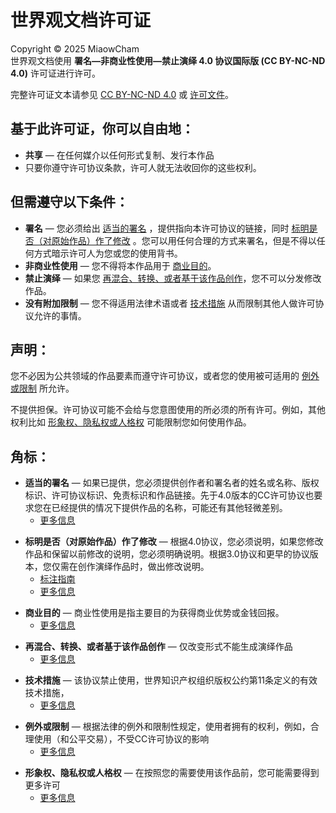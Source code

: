 # 世界观文档许可证

Copyright © 2025 MiaowCham  
世界观文档使用 **署名—非商业性使用—禁止演绎 4.0 协议国际版 (CC BY-NC-ND 4.0)** 许可证进行许可。  

完整许可证文本请参见 [CC BY-NC-ND 4.0](https://creativecommons.org/licenses/by-nc-nd/4.0/) 或 [许可文件](https://github.com/MiaowCham/World-View_and_Vharacter-Setting/blob/main/docs/World-Viel/LICENSE)。

## 基于此许可证，你可以自由地：

- **共享** — 在任何媒介以任何形式复制、发行本作品
- 只要你遵守许可协议条款，许可人就无法收回你的这些权利。

## 但需遵守以下条件：

- **署名** — 您必须给出 [适当的署名](#footnote-1) ，提供指向本许可协议的链接，同时 [标明是否（对原始作品）作了修改](#footnote-2) 。您可以用任何合理的方式来署名，但是不得以任何方式暗示许可人为您或您的使用背书。
- **非商业性使用** — 您不得将本作品用于 [商业目的](#footnote-3)。
- **禁止演绎** — 如果您 [再混合、转换、或者基于该作品创作](#footnote-4)，您不可以分发修改作品。
- **没有附加限制** — 您不得适用法律术语或者 [技术措施](#footnote-5) 从而限制其他人做许可协议允许的事情。

## 声明：

您不必因为公共领域的作品要素而遵守许可协议，或者您的使用被可适用的 [例外或限制](#footnote-6) 所允许。

不提供担保。许可协议可能不会给与您意图使用的所必须的所有许可。例如，其他权利比如 [形象权、隐私权或人格权](#footnote-7) 可能限制您如何使用作品。

## 角标：
<div id="footnote-1">

- **适当的署名** — 如果已提供，您必须提供创作者和署名者的姓名或名称、版权标识、许可协议标识、免责标识和作品链接。先于4.0版本的CC许可协议也要求您在已经提供的情况下提供作品的名称，可能还有其他轻微差别。
  - [更多信息](https://wiki.creativecommons.org/License_Versions#Detailed_attribution_comparison_chart)
</div>

<div id="footnote-2">

- **标明是否（对原始作品）作了修改** — 根据4.0协议，您必须说明，如果您修改作品和保留以前修改的说明，您必须明确说明。根据3.0协议和更早的协议版本，您仅需在创作演绎作品时，做出修改说明。
  - [标注指南](https://wiki.creativecommons.org/License_Versions#Detailed_attribution_comparison_chart)
  - [更多信息](https://wiki.creativecommons.org/License_Versions#Modifications_and_adaptations_must_be_marked_as_such)
</div>
<div id="footnote-3">

- **商业目的** — 商业性使用是指主要目的为获得商业优势或金钱回报。
  - [更多信息](https://creativecommons.org/faq/#does-my-use-violate-the-noncommercial-clause-of-the-licenses)
</div>
<div id="footnote-4">

- **再混合、转换、或者基于该作品创作** — 仅改变形式不能生成演绎作品
  - [更多信息](https://creativecommons.org/faq/#when-is-my-use-considered-an-adaptation)
</div>
<div id="footnote-5">

- **技术措施** — 该协议禁止使用，世界知识产权组织版权公约第11条定义的有效技术措施，
  - [更多信息](https://wiki.creativecommons.org/License_Versions#Application_of_effective_technological_measures_by_users_of_CC-licensed_works_prohibited)
</div>
<div id="footnote-6">

- **例外或限制** — 根据法律的例外和限制性规定，使用者拥有的权利，例如，合理使用（和公平交易），不受CC许可协议的影响
  - [更多信息](https://wiki.creativecommons.org/Frequently_Asked_Questions#Do_Creative_Commons_licenses_affect_exceptions_and_limitations_to_copyright.2C_such_as_fair_dealing_and_fair_use.3F)
</div>
<div id="footnote-7">

- **形象权、隐私权或人格权** — 在按照您的需要使用该作品前，您可能需要得到更多许可
  - [更多信息](https://wiki.creativecommons.org/Considerations_for_licensors_and_licensees)
</div>